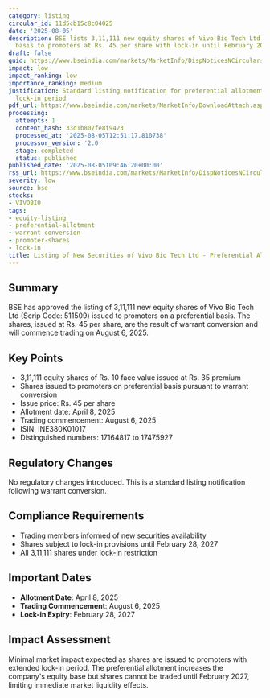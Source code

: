```yaml
---
category: listing
circular_id: 11d5cb15c8c04025
date: '2025-08-05'
description: BSE lists 3,11,111 new equity shares of Vivo Bio Tech Ltd issued on preferential
  basis to promoters at Rs. 45 per share with lock-in until February 2027.
draft: false
guid: https://www.bseindia.com/markets/MarketInfo/DispNoticesNCirculars.aspx?Noticeid={07308C2D-2443-439A-9DD4-F0DFB420369B}&noticeno=20250805-19&dt=08/05/2025&icount=19&totcount=32&flag=0
impact: low
impact_ranking: low
importance_ranking: medium
justification: Standard listing notification for preferential allotment with significant
  lock-in period
pdf_url: https://www.bseindia.com/markets/MarketInfo/DownloadAttach.aspx?id=20250805-19&attachedId=
processing:
  attempts: 1
  content_hash: 33d1b807fe8f9423
  processed_at: '2025-08-05T12:51:17.810738'
  processor_version: '2.0'
  stage: completed
  status: published
published_date: '2025-08-05T09:46:20+00:00'
rss_url: https://www.bseindia.com/markets/MarketInfo/DispNoticesNCirculars.aspx?Noticeid={07308C2D-2443-439A-9DD4-F0DFB420369B}&noticeno=20250805-19&dt=08/05/2025&icount=19&totcount=32&flag=0
severity: low
source: bse
stocks:
- VIVOBIO
tags:
- equity-listing
- preferential-allotment
- warrant-conversion
- promoter-shares
- lock-in
title: Listing of New Securities of Vivo Bio Tech Ltd - Preferential Allotment
---
```


## Summary

BSE has approved the listing of 3,11,111 new equity shares of Vivo Bio Tech Ltd (Scrip Code: 511509) issued to promoters on a preferential basis. The shares, issued at Rs. 45 per share, are the result of warrant conversion and will commence trading on August 6, 2025.

## Key Points

- 3,11,111 equity shares of Rs. 10 face value issued at Rs. 35 premium
- Shares issued to promoters on preferential basis pursuant to warrant conversion
- Issue price: Rs. 45 per share
- Allotment date: April 8, 2025
- Trading commencement: August 6, 2025
- ISIN: INE380K01017
- Distinguished numbers: 17164817 to 17475927

## Regulatory Changes

No regulatory changes introduced. This is a standard listing notification following warrant conversion.

## Compliance Requirements

- Trading members informed of new securities availability
- Shares subject to lock-in provisions until February 28, 2027
- All 3,11,111 shares under lock-in restriction

## Important Dates

- **Allotment Date**: April 8, 2025
- **Trading Commencement**: August 6, 2025
- **Lock-in Expiry**: February 28, 2027

## Impact Assessment

Minimal market impact expected as shares are issued to promoters with extended lock-in period. The preferential allotment increases the company's equity base but shares cannot be traded until February 2027, limiting immediate market liquidity effects.